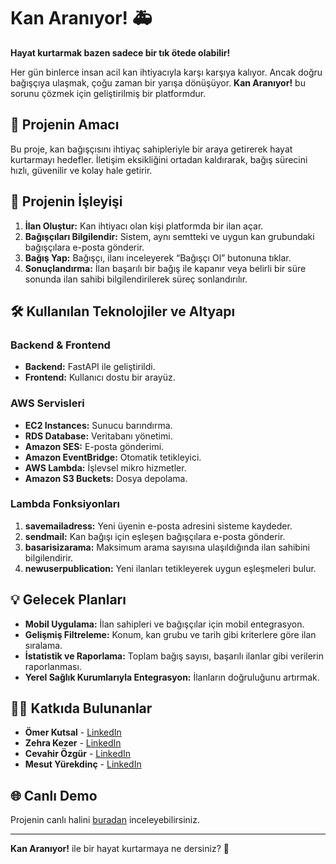 # Kan Aranıyor! 🚑

**Hayat kurtarmak bazen sadece bir tık ötede olabilir!**

Her gün binlerce insan acil kan ihtiyacıyla karşı karşıya kalıyor. Ancak doğru bağışçıya ulaşmak, çoğu zaman bir yarışa dönüşüyor. **Kan Aranıyor!** bu sorunu çözmek için geliştirilmiş bir platformdur.

## 📜 Projenin Amacı

Bu proje, kan bağışçısını ihtiyaç sahipleriyle bir araya getirerek hayat kurtarmayı hedefler. İletişim eksikliğini ortadan kaldırarak, bağış sürecini hızlı, güvenilir ve kolay hale getirir.

## 🚀 Projenin İşleyişi

1. **İlan Oluştur:** Kan ihtiyacı olan kişi platformda bir ilan açar.
2. **Bağışçıları Bilgilendir:** Sistem, aynı semtteki ve uygun kan grubundaki bağışçılara e-posta gönderir.
3. **Bağış Yap:** Bağışçı, ilanı inceleyerek “Bağışçı Ol” butonuna tıklar.
4. **Sonuçlandırma:** İlan başarılı bir bağış ile kapanır veya belirli bir süre sonunda ilan sahibi bilgilendirilerek süreç sonlandırılır.

## 🛠️ Kullanılan Teknolojiler ve Altyapı

### Backend & Frontend
- **Backend:** FastAPI ile geliştirildi.
- **Frontend:** Kullanıcı dostu bir arayüz.

### AWS Servisleri
- **EC2 Instances:** Sunucu barındırma.
- **RDS Database:** Veritabanı yönetimi.
- **Amazon SES:** E-posta gönderimi.
- **Amazon EventBridge:** Otomatik tetikleyici.
- **AWS Lambda:** İşlevsel mikro hizmetler.
- **Amazon S3 Buckets:** Dosya depolama.

### Lambda Fonksiyonları
1. **savemailadress:** Yeni üyenin e-posta adresini sisteme kaydeder.
2. **sendmail:** Kan bağışı için eşleşen bağışçılara e-posta gönderir.
3. **basarisizarama:** Maksimum arama sayısına ulaşıldığında ilan sahibini bilgilendirir.
4. **newuserpublication:** Yeni ilanları tetikleyerek uygun eşleşmeleri bulur.

## 💡 Gelecek Planları
- **Mobil Uygulama:** İlan sahipleri ve bağışçılar için mobil entegrasyon.
- **Gelişmiş Filtreleme:** Konum, kan grubu ve tarih gibi kriterlere göre ilan sıralama.
- **İstatistik ve Raporlama:** Toplam bağış sayısı, başarılı ilanlar gibi verilerin raporlanması.
- **Yerel Sağlık Kurumlarıyla Entegrasyon:** İlanların doğruluğunu artırmak.

## 👩‍💻 Katkıda Bulunanlar
- **Ömer Kutsal** - [LinkedIn](https://www.linkedin.com/in/ook15072016/)
- **Zehra Kezer** - [LinkedIn](https://www.linkedin.com/in/zehrakezer/)
- **Cevahir Özgür** - [LinkedIn](https://www.linkedin.com/in/cevahirozgur/)
- **Mesut Yürekdinç** - [LinkedIn](https://www.linkedin.com/in/mesutyurekdinc/)

## 🌐 Canlı Demo
Projenin canlı halini [buradan](http://github.rocks.s3-website.eu-central-1.amazonaws.com/) inceleyebilirsiniz.

---

**Kan Aranıyor!** ile bir hayat kurtarmaya ne dersiniz? 💞